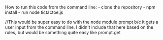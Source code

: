 How to run this code from the command line:
    - clone the repository
    - npm install
    - run node tictactoe.js


//This would be super easy to do with the node module prompt b/c it gets a user input from the command line.
I didn't include that here based on the rules, but would be something quite easy like prompt.get